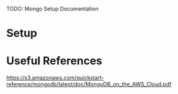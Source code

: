 TODO: Mongo Setup Documentation

# Setup

# Useful References
https://s3.amazonaws.com/quickstart-reference/mongodb/latest/doc/MongoDB_on_the_AWS_Cloud.pdf
